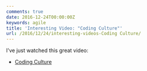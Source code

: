 ```yaml
---
comments: true
date: 2016-12-24T00:00:00Z
keywords: agile
title: 'Interesting Video: "Coding Culture"'
url: /2016/12/24/interesting-videos-Coding Culture/
---
```


I've just watched this great video:

- [Coding Culture](https://www.youtube.com/watch?v=Zlh4Sxo21O0)

